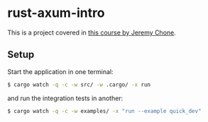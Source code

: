 # rust-axum-intro

This is a project covered in [this course by Jeremy Chone](https://www.youtube.com/watch?v=XZtlD_m59sM).

## Setup

Start the application in one terminal:

```bash
$ cargo watch -q -c -w src/ -w .cargo/ -x run
```

and run the integration tests in another:

```bash
$ cargo watch -q -c -w examples/ -x "run --example quick_dev"
```
